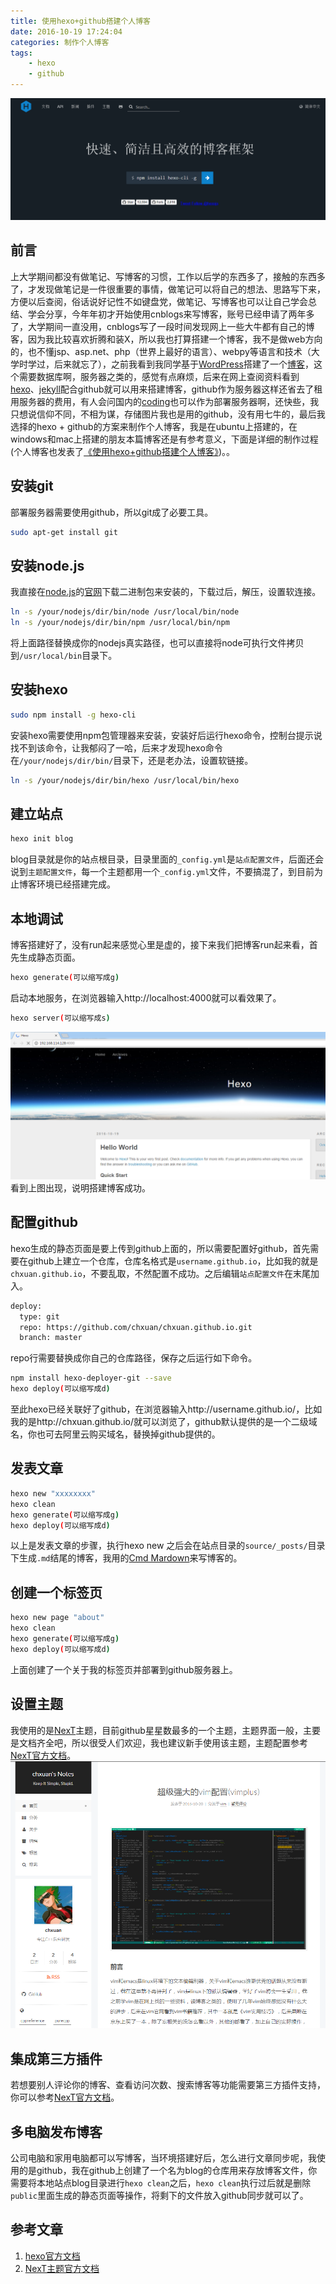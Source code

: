 ```yaml
---
title: 使用hexo+github搭建个人博客
date: 2016-10-19 17:24:04
categories: 制作个人博客
tags: 
    - hexo
    - github
---
```


![此处输入图片的描述][1]

前言
-----

上大学期间都没有做笔记、写博客的习惯，工作以后学的东西多了，接触的东西多了，才发现做笔记是一件很重要的事情，做笔记可以将自己的想法、思路写下来，方便以后查阅，俗话说好记性不如键盘党，做笔记、写博客也可以让自己学会总结、学会分享，今年年初才开始使用cnblogs来写博客，账号已经申请了两年多了，大学期间一直没用，cnblogs写了一段时间发现网上一些大牛都有自己的博客，因为我比较喜欢折腾和装X，所以我也打算搭建一个博客，我不是做web方向的，也不懂jsp、asp.net、php（世界上最好的语言）、webpy等语言和技术（大学时学过，后来就忘了），之前我看到我同学基于[WordPress][2]搭建了一个[博客][3]，这个需要数据库啊，服务器之类的，感觉有点麻烦，后来在网上查阅资料看到[hexo][4]、[jekyll][5]配合github就可以用来搭建博客，github作为服务器这样还省去了租用服务器的费用，有人会问国内的[coding][6]也可以作为部署服务器啊，还快些，我只想说信仰不同，不相为谋，存储图片我也是用的github，没有用七牛的，最后我选择的hexo + github的方案来制作个人博客，我是在ubuntu上搭建的，在windows和mac上搭建的朋友本篇博客还是有参考意义，下面是详细的制作过程(个人博客也发表了[《使用hexo+github搭建个人博客》][7])。。

<!--more-->

安装git
-----

部署服务器需要使用github，所以git成了必要工具。

```bash
sudo apt-get install git
```

安装node.js
-----

我直接在[node.js][8]的[官网][9]下载二进制包来安装的，下载过后，解压，设置软连接。

```bash
ln -s /your/nodejs/dir/bin/node /usr/local/bin/node
ln -s /your/nodejs/dir/bin/npm /usr/local/bin/npm
```

将上面路径替换成你的nodejs真实路径，也可以直接将node可执行文件拷贝到`/usr/local/bin`目录下。

安装hexo
-----

```bash
sudo npm install -g hexo-cli
```

安装hexo需要使用npm包管理器来安装，安装好后运行hexo命令，控制台提示说找不到该命令，让我郁闷了一哈，后来才发现hexo命令在`/your/nodejs/dir/bin/`目录下，还是老办法，设置软链接。

```bash
ln -s /your/nodejs/dir/bin/hexo /usr/local/bin/hexo
```

建立站点
-----

```bash
hexo init blog
```

blog目录就是你的站点根目录，目录里面的`_config.yml`是`站点配置文件`，后面还会说到`主题配置文件`，每一个主题都用一个`_config.yml`文件，不要搞混了，到目前为止博客环境已经搭建完成。

本地调试
-----

博客搭建好了，没有run起来感觉心里是虚的，接下来我们把博客run起来看，首先生成静态页面。

```bash
hexo generate(可以缩写成g)
```

启动本地服务，在浏览器输入http://localhost:4000就可以看效果了。

```bash
hexo server(可以缩写成s)
```

![此处输入图片的描述][10]
看到上图出现，说明搭建博客成功。

配置github
-----

hexo生成的静态页面是要上传到github上面的，所以需要配置好github，首先需要在github上建立一个仓库，仓库名格式是`username.github.io`，比如我的就是`chxuan.github.io`，不要乱取，不然配置不成功。之后编辑`站点配置文件`在末尾加入。

```bash
deploy:
  type: git
  repo: https://github.com/chxuan/chxuan.github.io.git
  branch: master
```

repo行需要替换成你自己的仓库路径，保存之后运行如下命令。

```bash
npm install hexo-deployer-git --save
hexo deploy(可以缩写成d)
```

至此hexo已经关联好了github，在浏览器输入http://username.github.io/，比如我的是http://chxuan.github.io/就可以浏览了，github默认提供的是一个二级域名，你也可去阿里云购买域名，替换掉github提供的。

发表文章
-----

```bash
hexo new "xxxxxxxx" 
hexo clean
hexo generate(可以缩写成g)
hexo deploy(可以缩写成d)
```

以上是发表文章的步骤，执行hexo new 之后会在站点目录的`source/_posts/`目录下生成`.md`结尾的博客，我用的[Cmd Mardown][11]来写博客的。

创建一个标签页
-----

```bash
hexo new page "about" 
hexo clean
hexo generate(可以缩写成g)
hexo deploy(可以缩写成d)
```

上面创建了一个关于我的标签页并部署到github服务器上。


设置主题
-----

我使用的是[NexT][12]主题，目前github星星数最多的一个主题，主题界面一般，主要是文档齐全吧，所以很受人们欢迎，我也建议新手使用该主题，主题配置参考[NexT官方文档][13]。
![此处输入图片的描述][14]

集成第三方插件
-----

若想要别人评论你的博客、查看访问次数、搜索博客等功能需要第三方插件支持，你可以参考[NexT官方文档][15]。

多电脑发布博客
-----

公司电脑和家用电脑都可以写博客，当环境搭建好后，怎么进行文章同步呢，我使用的是github，我在github上创建了一个名为blog的仓库用来存放博客文件，你需要将本地站点blog目录进行`hexo clean`之后，`hexo clean`执行过后就是删除`public`里面生成的静态页面等操作，将剩下的文件放入github同步就可以了。

参考文章
-----

 1. [hexo官方文档][16]
 2. [NexT主题官方文档][17]


  [1]: https://raw.githubusercontent.com/chxuan/images/master/blog/201610/hexo.png
  [2]: https://cn.wordpress.org/
  [3]: http://www.lampnick.com/
  [4]: https://hexo.io/zh-cn/
  [5]: http://jekyll.com.cn/
  [6]: https://coding.net/
  [7]: http://chengxuan.me/2016/10/19/%E4%BD%BF%E7%94%A8hexo-github%E6%90%AD%E5%BB%BA%E4%B8%AA%E4%BA%BA%E5%8D%9A%E5%AE%A2/
  [8]: http://nodejs.cn/
  [9]: http://nodejs.cn/
  [10]: https://raw.githubusercontent.com/chxuan/images/master/blog/201610/hexo2.png
  [11]: https://www.zybuluo.com/mdedito
  [12]: http://theme-next.iissnan.com/
  [13]: http://theme-next.iissnan.com/theme-settings.html
  [14]: https://raw.githubusercontent.com/chxuan/images/master/blog/201610/hexo3.png
  [15]: http://theme-next.iissnan.com/third-party-services.html
  [16]: https://hexo.io/zh-cn/docs/
  [17]: http://theme-next.iissnan.com/getting-started.html
